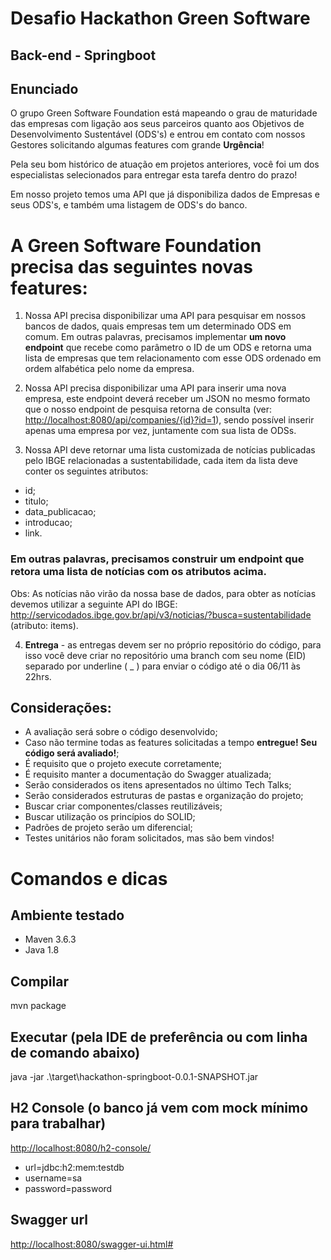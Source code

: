 # Desafio Hackathon Green Software


## Back-end - Springboot

## Enunciado

O grupo Green Software Foundation está mapeando o grau de maturidade das empresas com ligação aos seus parceiros quanto aos Objetivos de Desenvolvimento Sustentável (ODS's) e entrou em contato com nossos Gestores solicitando algumas features com grande **Urgência**!

Pela seu bom histórico de atuação em projetos anteriores, você foi um dos especialistas selecionados para entregar esta tarefa dentro do prazo!

Em nosso projeto temos uma API que já disponibiliza dados de Empresas e seus ODS's, e também uma listagem de ODS's do banco.

# A Green Software Foundation precisa das seguintes novas features:

1. Nossa API precisa disponibilizar uma API para pesquisar em nossos bancos de dados, quais empresas tem um determinado ODS em comum.
Em outras palavras, precisamos implementar **um novo endpoint** que recebe como parâmetro o ID de um ODS e retorna uma lista de empresas que tem relacionamento com esse ODS ordenado em ordem alfabética pelo nome da empresa.

2. Nossa API precisa disponibilizar uma API para inserir uma nova empresa, este endpoint deverá receber um JSON no mesmo formato que o nosso endpoint de pesquisa retorna de consulta (ver: <http://localhost:8080/api/companies/{id}?id=1>), sendo possível inserir apenas uma empresa por vez, juntamente com sua lista de ODSs.

3. Nossa API deve retornar uma lista customizada de notícias publicadas pelo IBGE relacionadas a sustentabilidade, cada item da lista deve conter os seguintes atributos:
* id;
* titulo;
* data_publicacao;
* introducao;
* link.

### Em outras palavras, precisamos construir um endpoint que retora uma lista de notícias com os atributos acima.

Obs: As notícias não virão da nossa base de dados, para obter as notícias devemos utilizar a seguinte API do IBGE: <http://servicodados.ibge.gov.br/api/v3/noticias/?busca=sustentabilidade> (atributo: items).

4. **Entrega** - as entregas devem ser no próprio repositório do código, para isso você deve criar no repositório uma branch com seu nome (EID) separado por underline ( _ ) para enviar o código até o dia 06/11 às 22hrs.

## Considerações:

* A avaliação será sobre o código desenvolvido;
* Caso não termine todas as features solicitadas a tempo **entregue! Seu código será avaliado!**;
* É requisito que o projeto execute corretamente;
* É requisito manter a documentação do Swagger atualizada;
* Serão considerados os itens apresentados no último Tech Talks;
* Serão considerados estruturas de pastas e organização do projeto;
* Buscar criar componentes/classes reutilizáveis;
* Buscar utilização os princípios do SOLID;
* Padrões de projeto serão um diferencial;
* Testes unitários não foram solicitados, mas são bem vindos!


# Comandos e dicas

## Ambiente testado
* Maven 3.6.3
* Java 1.8

## Compilar
mvn package

## Executar (pela IDE de preferência ou com linha de comando abaixo)
java -jar .\target\hackathon-springboot-0.0.1-SNAPSHOT.jar

## H2 Console (o banco já vem com mock mínimo para trabalhar)
<http://localhost:8080/h2-console/>

* url=jdbc:h2:mem:testdb
* username=sa
* password=password


## Swagger url
<http://localhost:8080/swagger-ui.html#>
